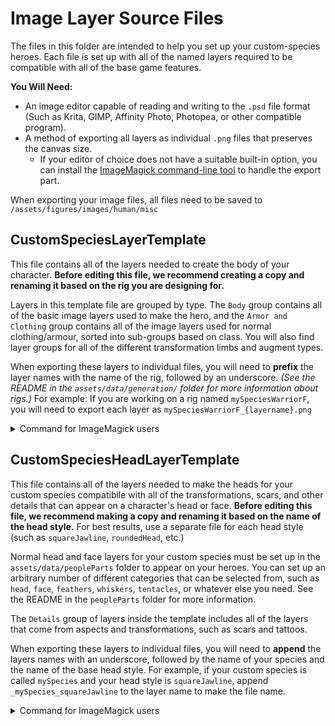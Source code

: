 # Image Layer Source Files

The files in this folder are intended to help you set up your custom-species heroes.  Each file is set up with all of the named layers required to be compatible with all of the base game features.

**You Will Need:**

* An image editor capable of reading and writing to the `.psd` file format (Such as Krita, GIMP, Affinity Photo, Photopea, or other compatible program).
* A method of exporting all layers as individual `.png` files that preserves the canvas size.
    - If your editor of choice does not have a suitable built-in option, you can install the [ImageMagick command-line tool](https://imagemagick.org/script/download.php) to handle the export part. 

When exporting your image files, all files need to be saved to `/assets/figures/images/human/misc`

## CustomSpeciesLayerTemplate

This file contains all of the layers needed to create the body of your character. **Before editing this file, we recommend creating a copy and renaming it based on the rig you are designing for.**

Layers in this template file are grouped by type. The `Body` group contains all of the basic image layers used to make the hero, and the `Armor and Clothing` group contains all of the image layers used for normal clothing/armour, sorted into sub-groups based on class. You will also find layer groups for all of the different transformation limbs and augment types.

When exporting these layers to individual files, you will need to **prefix** the layer names with the name of the rig, followed by an underscore. _(See the README in the `assets/data/generation/` folder for more information about rigs.)_ For example: If you are working on a rig named `mySpeciesWarriorF`, you will need to export each layer as `mySpeciesWarriorF_{layername}.png`

<details>
<summary>Command for ImageMagick users</summary>

Open a new console window and navigate to this folder (Which should be found under `[Wildermyth-base-directory]/mods/user/[your-mod-name]/assets/figures/source`), then run the following command. Replace `[FILENAME]` with the name of the document containing the layers you wish to export, and replace `[RIGNAME]` with the name of your rig.

```
convert -dispose Background [FILENAME].psd -layers coalesce -set filename:layers %l '../images/human/misc/[RIGNAME]_%[filename:layers].png'
```
</details>

## CustomSpeciesHeadLayerTemplate

This file contains all of the layers needed to make the heads for your custom species compatibile with all of the transformations, scars, and other details that can appear on a character's head or face. **Before editing this file, we recommend making a copy and renaming it based on the name of the head style.** For best results, use a separate file for each head style (such as `squareJawline`, `roundedHead`, etc.)

Normal head and face layers for your custom species must be set up in the `assets/data/peopleParts` folder to appear on your heroes. You can set up an arbitrary number of different categories that can be selected from, such as `head`, `face`, `feathers`, `whiskers`, `tentacles`, or whatever else you need. See the README in the `peopleParts` folder for more information.

The `Details` group of layers inside the template includes all of the layers that come from aspects and transformations, such as scars and tattoos. 

When exporting these layers to individual files, you will need to **append** the layers names with an underscore, followed by the name of your species and the name of the base head style.  For example, if your custom species is called `mySpecies` and your head style is `squareJawline`, append `_mySpecies_squareJawline` to the layer name to make the file name.

<details>
<summary>Command for ImageMagick users</summary>

Open a new console window and navigate to this folder (Which should be found under `[Wildermyth-base-directory]/mods/user/[your-mod-name]/assets/figures/source`), then run the following command. Replace `[FILENAME]` with the name of the document containing the layers you wish to export, `[SPECIES_NAME]` with the name of your custom species, and `[HEAD_STYLE]` with the name of the head.

```
convert -dispose Background [FILENAME].psd -layers coalesce -set filename:layers %l '../images/human/misc/%[filename:layers]_[SPECIES_NAME]_[HEAD_STYLE].png'
```
</details>
